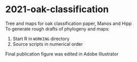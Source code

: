 # 2021-oak-classification
Tree and maps for oak classification paper, Manos and Hipp  
To generate rough drafts of phylogeny and maps:

1. Start R in `WORKING` directory
2. Source scripts in numerical order

Final publication figure was edited in Adobe Illustrator
